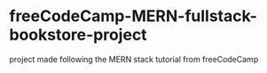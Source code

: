 # freeCodeCamp-MERN-fullstack-bookstore-project
project made following the MERN stack tutorial from freeCodeCamp
